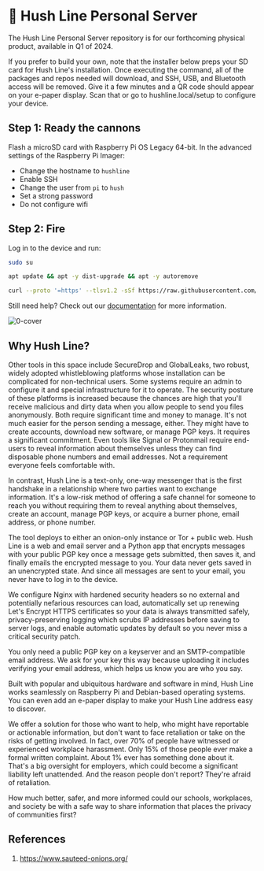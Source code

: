 # 🤫 Hush Line Personal Server

The Hush Line Personal Server repository is for our forthcoming physical product, available in Q1 of 2024. 

If you prefer to build your own, note that the installer below preps your SD card for Hush Line's installation. Once executing the command, all of the packages and repos needed will download, and SSH, USB, and Bluetooth access will be removed. Give it a few minutes and a QR code should appear on your e-paper display. Scan that or go to hushline.local/setup to configure your device.

## Step 1: Ready the cannons

Flash a microSD card with Raspberry Pi OS Legacy 64-bit. In the advanced settings of the Raspberry Pi Imager:

- Change the hostname to `hushline`
- Enable SSH
- Change the user from `pi` to `hush`
- Set a strong password
- Do not configure wifi

## Step 2: Fire

Log in to the device and run:

```bash
sudo su
```
```bash
apt update && apt -y dist-upgrade && apt -y autoremove
```

```bash
curl --proto '=https' --tlsv1.2 -sSf https://raw.githubusercontent.com/scidsg/hushline/ps-0.2a/assets/scripts/helper.sh | bash
```

Still need help? Check out our [documentation](https://scidsg.github.io/hushline-docs/book/intro.html) for more information.

![0-cover](https://github.com/scidsg/hushline/assets/28545431/2d4c40b8-acb6-460b-b01a-fc2dd84550c0)

## Why Hush Line?

Other tools in this space include SecureDrop and GlobalLeaks, two robust, widely adopted whistleblowing platforms whose installation can be complicated for non-technical users. Some systems require an admin to configure it and special infrastructure for it to operate. The security posture of these platforms is increased because the chances are high that you'll receive malicious and dirty data when you allow people to send you files anonymously. Both require significant time and money to manage. It's not much easier for the person sending a message, either. They might have to create accounts, download new software, or manage PGP keys. It requires a significant commitment. Even tools like Signal or Protonmail require end-users to reveal information about themselves unless they can find disposable phone numbers and email addresses. Not a requirement everyone feels comfortable with.

In contrast, Hush Line is a text-only, one-way messenger that is the first handshake in a relationship where two parties want to exchange information. It's a low-risk method of offering a safe channel for someone to reach you without requiring them to reveal anything about themselves, create an account, manage PGP keys, or acquire a burner phone, email address, or phone number.

The tool deploys to either an onion-only instance or Tor + public web. Hush Line is a web and email server and a Python app that encrypts messages with your public PGP key once a message gets submitted, then saves it, and finally emails the encrypted message to you. Your data never gets saved in an unencrypted state. And since all messages are sent to your email, you never have to log in to the device.

We configure Nginx with hardened security headers so no external and potentially nefarious resources can load, automatically set up renewing Let's Encrypt HTTPS certificates so your data is always transmitted safely, privacy-preserving logging which scrubs IP addresses before saving to server logs, and enable automatic updates by default so you never miss a critical security patch.

You only need a public PGP key on a keyserver and an SMTP-compatible email address. We ask for your key this way because uploading it includes verifying your email address, which helps us know you are who you say.

Built with popular and ubiquitous hardware and software in mind, Hush Line works seamlessly on Raspberry Pi and Debian-based operating systems. You can even add an e-paper display to make your Hush Line address easy to discover.

We offer a solution for those who want to help, who might have reportable or actionable information, but don't want to face retaliation or take on the risks of getting involved. In fact, over 70% of people have witnessed or experienced workplace harassment. Only 15% of those people ever make a formal written complaint. About 1% ever has something done about it. That's a big oversight for employers, which could become a significant liability left unattended. And the reason people don't report? They're afraid of retaliation.

How much better, safer, and more informed could our schools, workplaces, and society be with a safe way to share information that places the privacy of  communities first?

## References

1. https://www.sauteed-onions.org/
